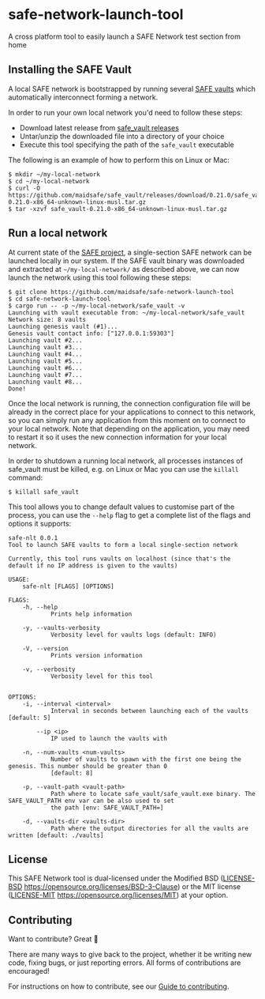 # safe-network-launch-tool
A cross platform tool to easily launch a SAFE Network test section from home

## Installing the SAFE Vault

A local SAFE network is bootstrapped by running several [SAFE vaults](https://github.com/maidsafe/safe_vault) which automatically interconnect forming a network.

In order to run your own local network you'd need to follow these steps:
- Download latest release from [safe_vault releases](https://github.com/maidsafe/safe_vault/releases/latest/)
- Untar/unzip the downloaded file into a directory of your choice
- Execute this tool specifying the path of the `safe_vault` executable

The following is an example of how to perform this on Linux or Mac:
```shell
$ mkdir ~/my-local-network
$ cd ~/my-local-network
$ curl -O https://github.com/maidsafe/safe_vault/releases/download/0.21.0/safe_vault-0.21.0-x86_64-unknown-linux-musl.tar.gz
$ tar -xzvf safe_vault-0.21.0-x86_64-unknown-linux-musl.tar.gz
```

## Run a local network

At current state of the [SAFE project](), a single-section SAFE network can be launched locally in our system. If the SAFE vault binary was downloaded and extracted at `~/my-local-network/` as described above, we can now launch the network using this tool following these steps:
```shell
$ git clone https://github.com/maidsafe/safe-network-launch-tool
$ cd safe-network-launch-tool
$ cargo run -- -p ~/my-local-network/safe_vault -v
Launching with vault executable from: ~/my-local-network/safe_vault
Network size: 8 vaults
Launching genesis vault (#1)...
Genesis vault contact info: ["127.0.0.1:59303"]
Launching vault #2...
Launching vault #3...
Launching vault #4...
Launching vault #5...
Launching vault #6...
Launching vault #7...
Launching vault #8...
Done!
```

Once the local network is running, the connection configuration file will be already in the correct place for your applications to connect to this network, so you can simply run any application from this moment on to connect to your local network. Note that depending on the application, you may need to restart it so it uses the new connection information for your local network.

In order to shutdown a running local network, all processes instances of safe_vault must be killed, e.g. on Linux or Mac you can use the `killall` command:
```shell
$ killall safe_vault
```

This tool allows you to change default values to customise part of the process, you can use the `--help` flag to get a complete list of the flags and options it supports:
```shell
safe-nlt 0.0.1
Tool to launch SAFE vaults to form a local single-section network

Currently, this tool runs vaults on localhost (since that's the default if no IP address is given to the vaults)

USAGE:
    safe-nlt [FLAGS] [OPTIONS]

FLAGS:
    -h, --help                
            Prints help information

    -y, --vaults-verbosity    
            Verbosity level for vaults logs (default: INFO)

    -V, --version             
            Prints version information

    -v, --verbosity           
            Verbosity level for this tool


OPTIONS:
    -i, --interval <interval>        
            Interval in seconds between launching each of the vaults [default: 5]

        --ip <ip>
            IP used to launch the vaults with

    -n, --num-vaults <num-vaults>    
            Number of vaults to spawn with the first one being the genesis. This number should be greater than 0
            [default: 8]

    -p, --vault-path <vault-path>    
            Path where to locate safe_vault/safe_vault.exe binary. The SAFE_VAULT_PATH env var can be also used to set
            the path [env: SAFE_VAULT_PATH=]

    -d, --vaults-dir <vaults-dir>    
            Path where the output directories for all the vaults are written [default: ./vaults]
```

## License

This SAFE Network tool is dual-licensed under the Modified BSD ([LICENSE-BSD](LICENSE-BSD) https://opensource.org/licenses/BSD-3-Clause) or the MIT license ([LICENSE-MIT](LICENSE-MIT) https://opensource.org/licenses/MIT) at your option.

## Contributing

Want to contribute? Great :tada:

There are many ways to give back to the project, whether it be writing new code, fixing bugs, or just reporting errors. All forms of contributions are encouraged!

For instructions on how to contribute, see our [Guide to contributing](https://github.com/maidsafe/QA/blob/master/CONTRIBUTING.md).
